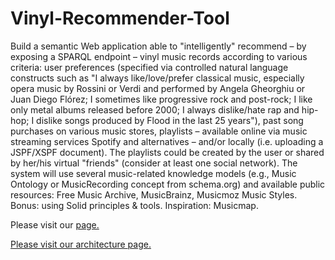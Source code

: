 # Vinyl-Recommender-Tool
Build a semantic Web application able to "intelligently" recommend – by exposing a SPARQL endpoint – vinyl music records according to various criteria: user preferences (specified via controlled natural language constructs such as "I always like/love/prefer classical music, especially opera music by Rossini or Verdi and performed by Angela Gheorghiu or Juan Diego Flórez; I sometimes like progressive rock and post-rock; I like only metal albums released before 2000; I always dislike/hate rap and hip-hop; I dislike songs produced by Flood in the last 25 years"), past song purchases on various music stores, playlists – available online via music streaming services Spotify and alternatives – and/or locally (i.e. uploading a JSPF/XSPF document). The playlists could be created by the user or shared by her/his virtual "friends" (consider at least one social network). The system will use several music-related knowledge models (e.g., Music Ontology or MusicRecording concept from schema.org) and available public resources: Free Music Archive, MusicBrainz, Musicmoz Music Styles. Bonus: using Solid principles & tools. Inspiration: Musicmap.

Please visit our <a href="https://ciprianbodnar.github.io/Vinyl-Recommender-Tool"> page. 
  
  
Please visit our architecture <a href="https://docs.google.com/document/d/170yUwGYWYsEI_J4AqPX3dLum_4XUuLhgvcbgzz5ZMS4/edit"> page.
